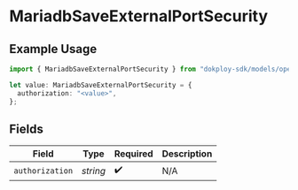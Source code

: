 # MariadbSaveExternalPortSecurity

## Example Usage

```typescript
import { MariadbSaveExternalPortSecurity } from "dokploy-sdk/models/operations";

let value: MariadbSaveExternalPortSecurity = {
  authorization: "<value>",
};
```

## Fields

| Field              | Type               | Required           | Description        |
| ------------------ | ------------------ | ------------------ | ------------------ |
| `authorization`    | *string*           | :heavy_check_mark: | N/A                |